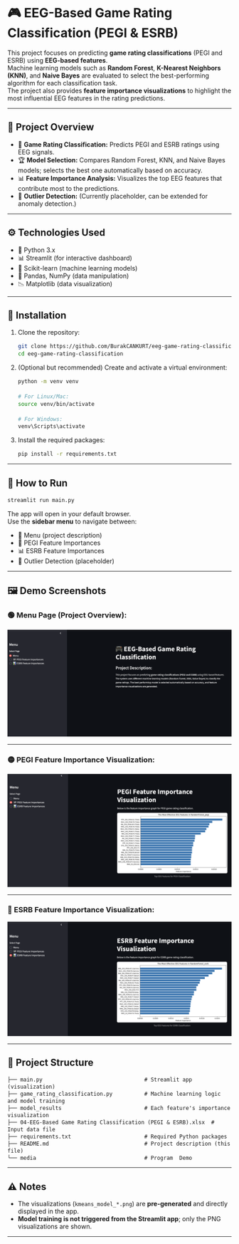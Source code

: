 
# 🎮 EEG-Based Game Rating Classification (PEGI & ESRB)

This project focuses on predicting **game rating classifications** (PEGI and ESRB) using **EEG-based features**.  
Machine learning models such as **Random Forest**, **K-Nearest Neighbors (KNN)**, and **Naive Bayes** are evaluated to select the best-performing algorithm for each classification task.  
The project also provides **feature importance visualizations** to highlight the most influential EEG features in the rating predictions.

---

## 📌 Project Overview

- 🎯 **Game Rating Classification:** Predicts PEGI and ESRB ratings using EEG signals.
- 🏆 **Model Selection:** Compares Random Forest, KNN, and Naive Bayes models; selects the best one automatically based on accuracy.
- 📊 **Feature Importance Analysis:** Visualizes the top EEG features that contribute most to the predictions.
- 🤖 **Outlier Detection:** (Currently placeholder, can be extended for anomaly detection.)

---

## ⚙️ Technologies Used

- 🐍 Python 3.x
- 📊 Streamlit (for interactive dashboard)
- 🌲 Scikit-learn (machine learning models)
- 🧮 Pandas, NumPy (data manipulation)
- 📉 Matplotlib (data visualization)

---

## 📂 Installation

1. Clone the repository:
   ```bash
   git clone https://github.com/BurakCANKURT/eeg-game-rating-classification.git
   cd eeg-game-rating-classification
   ```

2. (Optional but recommended) Create and activate a virtual environment:
   ```bash
   python -m venv venv

   # For Linux/Mac:
   source venv/bin/activate

   # For Windows:
   venv\Scripts\activate
   ```

3. Install the required packages:
   ```bash
   pip install -r requirements.txt
   ```

---

## 🚀 How to Run

```bash
streamlit run main.py
```

The app will open in your default browser.  
Use the **sidebar menu** to navigate between:
- 📄 Menu (project description)
- 🏁 PEGI Feature Importances
- 📊 ESRB Feature Importances
- 🤖 Outlier Detection (placeholder)

---

## 🖼️ Demo Screenshots

### 🟢 Menu Page (Project Overview):
![Menu Demo](./media/ss1.png)

---

### 🟡 PEGI Feature Importance Visualization:
![PEGI Prediction](./media/ss2.png)

---

### 🔵 ESRB Feature Importance Visualization:
![ESRB Prediction](./media/ss3.png)

---

## 📂 Project Structure

```
├── main.py                                # Streamlit app (visualization)
├── game_rating_classification.py          # Machine learning logic and model training
├── model_results                          # Each feature's importance visualization
├── 04-EEG-Based Game Rating Classification (PEGI & ESRB).xlsx  # Input data file
├── requirements.txt                       # Required Python packages
├── README.md                              # Project description (this file)
└── media                                  # Program  Demo
```

---

## ⚠️ Notes

- The visualizations (`kmeans_model_*.png`) are **pre-generated** and directly displayed in the app.
- **Model training is not triggered from the Streamlit app**; only the PNG visualizations are shown.

---

